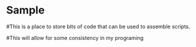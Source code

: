 # Sample

#This is a place to store bits of code that can be used to assemble scripts.

#This will allow for some consistency in my programing
